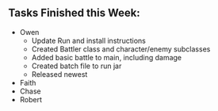 ## Tasks Finished this Week:
- Owen
  - Update Run and install instructions
  - Created Battler class and character/enemy subclasses
  - Added basic battle to main, including damage
  - Created batch file to run jar
  - Released newest 
- Faith
- Chase
- Robert